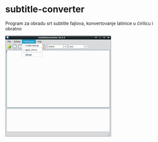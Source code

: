 # subtitle-converter

Program za obradu srt subtitle fajlova, konvertovanje latinice u ćirilicu i obratno

<img src="resources/screen1.png" width="334" height="319">

